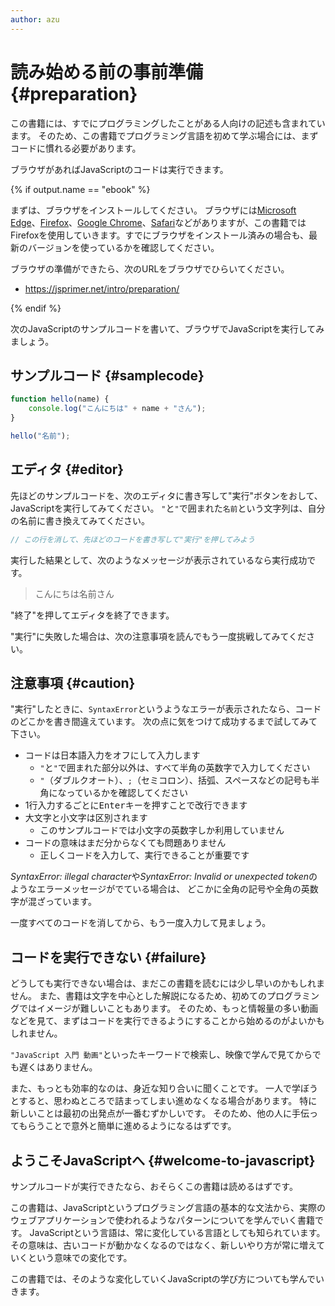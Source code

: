 ```yaml
---
author: azu
---
```


# 読み始める前の事前準備 {#preparation}

この書籍には、すでにプログラミングしたことがある人向けの記述も含まれています。
そのため、この書籍でプログラミング言語を初めて学ぶ場合には、まずコードに慣れる必要があります。

ブラウザがあればJavaScriptのコードは実行できます。

{% if output.name == "ebook" %}

まずは、ブラウザをインストールしてください。
ブラウザには[Microsoft Edge][]、[Firefox][]、[Google Chrome][]、[Safari][]などがありますが、この書籍ではFirefoxを使用していきます。すでにブラウザをインストール済みの場合も、最新のバージョンを使っているかを確認してください。

ブラウザの準備ができたら、次のURLをブラウザでひらいてください。

- <https://jsprimer.net/intro/preparation/>

{% endif %}

次のJavaScriptのサンプルコードを書いて、ブラウザでJavaScriptを実行してみましょう。

## サンプルコード {#samplecode}

```js
function hello(name) {
    console.log("こんにちは" + name + "さん");
}

hello("名前");
```

## エディタ {#editor}

先ほどのサンプルコードを、次のエディタに書き写して"実行"ボタンをおして、JavaScriptを実行してみてください。
`"`と`"`で囲まれた`名前`という文字列は、自分の名前に書き換えてみてください。

<!-- js-console:open -->
```js
// この行を消して、先ほどのコードを書き写して"実行"を押してみよう
```

実行した結果として、次のようなメッセージが表示されているなら実行成功です。

> こんにちは名前さん

"終了"を押してエディタを終了できます。

"実行"に失敗した場合は、次の注意事項を読んでもう一度挑戦してみてください。

## 注意事項 {#caution}

"実行"したときに、`SyntaxError`というようなエラーが表示されたなら、コードのどこかを書き間違えています。
次の点に気をつけて成功するまで試してみて下さい。

- コードは日本語入力をオフにして入力します
    - `"`と`"`で囲まれた部分以外は、すべて半角の英数字で入力してください
    - `"`（ダブルクオート）、`;`（セミコロン）、括弧、スペースなどの記号も半角になっているかを確認してください
- 1行入力するごとに<kbd>Enter</kbd>キーを押すことで改行できます
- 大文字と小文字は区別されます
    - このサンプルコードでは小文字の英数字しか利用していません
- コードの意味はまだ分からなくても問題ありません
    - 正しくコードを入力して、実行できることが重要です

<!-- textlint-disable -->

*SyntaxError: illegal character*や*SyntaxError: Invalid or unexpected token*のようなエラーメッセージがでている場合は、
どこかに全角の記号や全角の英数字が混ざっています。

<!-- textlint-enable -->

一度すべてのコードを消してから、もう一度入力して見ましょう。

## コードを実行できない {#failure}

<!-- textlint-disable preset-ja-technical-writing/ja-no-weak-phrase -->

どうしても実行できない場合は、まだこの書籍を読むには少し早いのかもしれません。
また、書籍は文字を中心とした解説になるため、初めてのプログラミングではイメージが難しいこともあります。
そのため、もっと情報量の多い動画などを見て、まずはコードを実行できるようにすることから始めるのがよいかもしれません。

`"JavaScript 入門 動画"`といったキーワードで検索し、映像で学んで見てからでも遅くはありません。

<!-- textlint-enable preset-ja-technical-writing/ja-no-weak-phrase -->

また、もっとも効率的なのは、身近な知り合いに聞くことです。
一人で学ぼうとすると、思わぬところで詰まってしまい進めなくなる場合があります。
特に新しいことは最初の出発点が一番むずかしいです。
そのため、他の人に手伝ってもらうことで意外と簡単に進めるようになるはずです。

## ようこそJavaScriptへ {#welcome-to-javascript}

サンプルコードが実行できたなら、おそらくこの書籍は読めるはずです。

この書籍は、JavaScriptというプログラミング言語の基本的な文法から、実際のウェブアプリケーションで使われるようなパターンについてを学んでいく書籍です。
JavaScriptという言語は、常に変化している言語としても知られています。
その意味は、古いコードが動かなくなるのではなく、新しいやり方が常に増えていくという意味での変化です。

この書籍では、そのような変化していくJavaScriptの学び方についても学んでいきます。

[Microsoft Edge]: https://www.microsoft.com/ja-jp/windows/microsoft-edge
[Firefox]: https://www.mozilla.org/ja/firefox/new/
[Google Chrome]: https://www.google.com/intl/ja_ALL/chrome/
[Safari]: https://www.apple.com/jp/safari/
